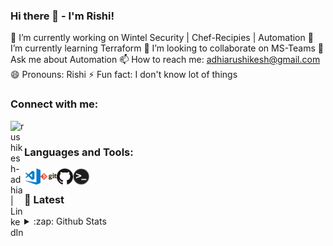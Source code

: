 ### Hi there 👋 - I'm Rishi!


 🔭 I’m currently working on Wintel Security | Chef-Recipies | Automation
 🌱 I’m currently learning Terraform 
 👯 I’m looking to collaborate on MS-Teams 
 💬 Ask me about Automation
 📫 How to reach me: adhiarushikesh@gmail.com
 😄 Pronouns: Rishi
 ⚡ Fun fact: I don't know lot of things 


### Connect with me:

[<img align="left" alt="rushikesh-adhia | LinkedIn" width="22px" src="https://cdn.jsdelivr.net/npm/simple-icons@v3/icons/linkedin.svg" />][linkedin]

<br />

### Languages and Tools:

[<img align="left" alt="Visual Studio Code" width="26px" src="https://raw.githubusercontent.com/github/explore/80688e429a7d4ef2fca1e82350fe8e3517d3494d/topics/visual-studio-code/visual-studio-code.png" />][webdevplaylist]
[<img align="left" alt="Git" width="26px" src="https://raw.githubusercontent.com/github/explore/80688e429a7d4ef2fca1e82350fe8e3517d3494d/topics/git/git.png" />][webdevplaylist]
[<img align="left" alt="GitHub" width="26px" src="https://raw.githubusercontent.com/github/explore/78df643247d429f6cc873026c0622819ad797942/topics/github/github.png" />][webdevplaylist]
[<img align="left" alt="Terminal" width="26px" src="https://raw.githubusercontent.com/github/explore/80688e429a7d4ef2fca1e82350fe8e3517d3494d/topics/terminal/terminal.png" />][webdevplaylist]

<br />

### 📕 Latest

<details>
  <summary>:zap: Github Stats</summary>

  <img align="left" alt="codeSTACKr's Github Stats" src="https://github-readme-stats.codestackr.vercel.app/api?username=adhiarushikesh&show_icons=true&hide_border=false" />

</details>


[webdevplaylist]: https://github.com/adhiarushikesh/adhiarushikes
[linkedin]: https://www.linkedin.com/in/rushikesh-adhia/
